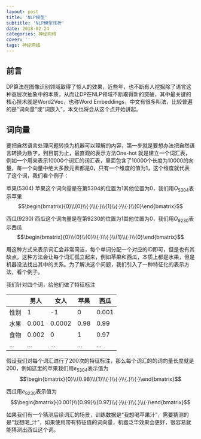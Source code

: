 ```yaml
---
layout: post
title: 'NLP模型'
subtitle: 'NLP模型浅析'
date: 2018-02-24
categories: 神经网络
cover: ''
tags: 神经网络
---
```



## 前言
DP算法在图像识别领域取得了惊人的效果，近些年，也不断有人挖掘除了语言这种高层次抽象中的本质，从而让DP在NLP领域不断取得新的突破，其中最关键的核心技术就是Word2Vec，也称Word Embeddings，中文有很多叫法，比较普遍的是”词向量”或“词嵌入”。本文也将会从这个点开始讲起。

## 词向量
要把自然语言处理问题转换为机器可以理解的内容，第一步就是要想办法把自然语言转换为数字，到目前为止，最直观的表示方法One-hot
就是建立一个词汇表，例如一个用来表示10000个词汇的词汇表，里面包含了10000个长度为10000的向量，每一个向量中绝大多数元素都是0，只有一个维度的值为1，这个维度就代表了这个词，我们看个例子：

苹果(5304) 苹果这个词向量是在第5304的位置为1其他位置为0，我们用$O_{5304}$表示苹果
$$\begin{bmatrix}{0}\\{0}\\{·}\\{·}\\{1}\\{·}\\{·}\\{0}\end{bmatrix}$$

西瓜(9230) 西瓜这个词向量是在第9230的位置为1其他位置为0，我们用$O_{9230}$表示西瓜
$$\begin{bmatrix}{0}\\{0}\\{0}\\{·}\\{·}\\{1}\\{·}\\{0}\end{bmatrix}$$

用这种方式来表示词汇会非常简洁，每个单词分配一个对应的ID即可，但是也有其缺点，这种方法会让每个词汇孤立起来，例如苹果和西瓜，本质上都是水果，但是机器没法找出其中的关系。为了解决这个问题，我们引入了一种特征化的表示方法，看个例子。

我们针对四个词，给他们做了特征标注

|  | 男人 | 女人 | 苹果 | 西瓜 |
| --- | --- | --- | --- | --- |
| 性别 | 1 | -1 | 0 | 0.001 |
| 水果 | 0.001 | 0.0002 | 0.98 | 0.99 |
| 食物 | 0.002 | 0 | 1 | 0.97 |
| ... | ... |... |... |... |

假设我们对每个词汇进行了200次的特征标注，那么每个词汇的的词向量长度就是200，例如这里的苹果我们用$e_{5304}$表示值为
$$\begin{bmatrix}{0}\\{0.98}\\{1}\\{·}\\{·}\\{.}\\{·}\end{bmatrix}$$

西瓜用$e_{9230}$表示值为
$$\begin{bmatrix}{0.001}\\{0.99}\\{0.97}\\{·}\\{·}\\{.}\\{·}\end{bmatrix}$$

如果我们有一个猜测后续词汇的场景，训练数据是“我想喝苹果汁”，需要猜测的是“我想喝_汁”，如果使用带有特征值的词向量，机器泛华效果会更好，很容易就能猜测出西瓜这个词。


